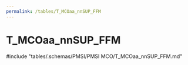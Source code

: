 ```yaml
---
permalink: /tables/T_MCOaa_nnSUP_FFM
---
```

# T_MCOaa_nnSUP_FFM
<!-- SPDX-License-Identifier: MPL-2.0 -->

<!-- ATTENTION : Ne pas supprimer ou modifier la ligne ci-dessous -->
#include "tables/.schemas/PMSI/PMSI MCO/T_MCOaa_nnSUP_FFM.md"
<!-- ATTENTION : Ne pas supprimer ou modifier la ligne ci-dessus -->
